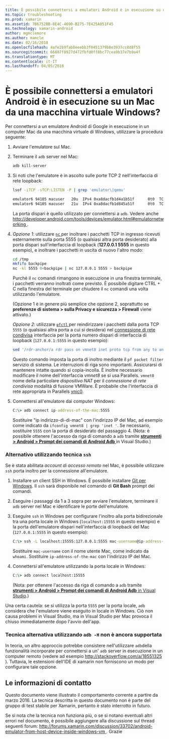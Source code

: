 ```yaml
---
title: È possibile connettersi a emulatori Android è in esecuzione su un Mac da una macchina virtuale Windows?
ms.topic: troubleshooting
ms.prod: xamarin
ms.assetid: 7B6752BB-8E4C-4690-B275-7E425A051F45
ms.technology: xamarin-android
author: mgmclemore
ms.author: mamcle
ms.date: 02/16/2018
ms.openlocfilehash: 4afe2b9fab8eeebb3f0451379b8e3937cc8d8f55
ms.sourcegitcommit: 66807f8927d472fbfd0ff8bc77cea9b37e7b9a4f
ms.translationtype: MT
ms.contentlocale: it-IT
ms.lasthandoff: 04/05/2018
---
```

# <a name="is-it-possible-to-connect-to-android-emulators-running-on-a-mac-from-a-windows-vm"></a>È possibile connettersi a emulatori Android è in esecuzione su un Mac da una macchina virtuale Windows?

Per connettersi a un emulatore Android di Google in esecuzione in un computer Mac da una macchina virtuale di Windows, utilizzare la procedura seguente:

1.  Avviare l'emulatore sul Mac.

2.  Terminare il `adb` server nel Mac:

    ```bash
    adb kill-server
    ```

3.  Si noti che l'emulatore è in ascolto sulle porte TCP 2 nell'interfaccia di rete loopback:

    ```bash
    lsof -iTCP -sTCP:LISTEN -P | grep 'emulator\|qemu'

    emulator6 94105 macuser   20u  IPv4 0xa8dacfb1d4a1b51f      0t0  TCP localhost:5555 (LISTEN)
    emulator6 94105 macuser   21u  IPv4 0xa8dacfb1d845a51f      0t0  TCP localhost:5554 (LISTEN)
    ```

    La porta dispari è quello utilizzato per connettersi a `adb`. Vedere anche [ http://developer.android.com/tools/devices/emulator.html#emulatornetworking ](http://developer.android.com/tools/devices/emulator.html#emulatornetworking).

4.  _Opzione 1_: utilizzare [ `nc` ](https://developer.apple.com/library/mac/documentation/Darwin/Reference/ManPages/man1/nc.1.html) per inoltrare i pacchetti TCP in ingresso ricevuti esternamente sulla porta 5555 (o qualsiasi altra porta desiderato) alla porta dispari sull'interfaccia di loopback (**127.0.0.1 5555** in questo esempio), e inoltrare i pacchetti in uscita di nuovo l'altro modo:

    ```bash
    cd /tmp
    mkfifo backpipe
    nc -kl 5555 0<backpipe | nc 127.0.0.1 5555 > backpipe
    ```

    Purché il `nc` comandi rimangono in esecuzione in una finestra terminale, i pacchetti verranno inoltrati come previsto. È possibile digitare CTRL + C nella finestra del terminale per chiudere il `nc` comandi una volta utilizzando l'emulatore.

    (Opzione 1 è in genere più semplice che opzione 2, soprattutto se **preferenze di sistema > sulla Privacy e sicurezza > Firewall** viene attivato.) 

    _Opzione 2_: utilizzare [ `pfctl` ](https://developer.apple.com/library/mac/documentation/Darwin/Reference/ManPages/man8/pfctl.8.html) per reindirizzare i pacchetti dalla porta TCP `5555` (o qualsiasi altra porta a cui si desidera) nel [connessione di rete condivisa](http://kb.parallels.com/en/4948) interfaccia per la porta numero dispari di interfaccia di loopback (`127.0.0.1:5555` in questo esempio):

    ```bash
    sed '/rdr-anchor/a rdr pass on vmnet8 inet proto tcp from any to any port 5555 -> 127.0.0.1 port 5555' /etc/pf.conf | sudo pfctl -ef -
    ```

    Questo comando imposta la porta di inoltro mediante il `pf packet filter` servizio di sistema. Le interruzioni di riga sono importanti. Assicurarsi di mantenere intatte quando si copia-incolla. È inoltre necessario modificare il nome dell'interfaccia *vmnet8* se si usa Parallels. `vmnet8` nome della particolare *dispositivo NAT* per il *connessione di rete condivisa* modalità di fusione VMWare. È probabile che l'interfaccia di rete appropriata in Parallels [vnic0](http://download.parallels.com/doc/psbm/en/Parallels_Server_Bare_Metal_Users_Guide/29258.htm).

5.  Connettersi all'emulatore dai computer Windows:

    ```cmd
    C:\> adb connect ip-address-of-the-mac:5555
    ```

    Sostituire "ip indirizzo-di-di-mac" con l'indirizzo IP del Mac, ad esempio come indicato da `ifconfig vmnet8 | grep 'inet '`. Se necessario, sostituire `5555` con la porta di desiderato del passaggio 4\. (Nota: è possibile ottenere l'accesso da riga di comando a `adb` tramite [ **strumenti > Android > Prompt dei comandi di Android Adb** ](~/cross-platform/troubleshooting/questions/version-logs.md#adb-logcat) in Visual Studio.)

### <a name="alternate-technique-using-ssh"></a>Alternativo utilizzando tecnica `ssh`

Se è stata abilitata _account di accesso remoto_ nel Mac, è possibile utilizzare `ssh` porta inoltro per la connessione all'emulatore.

1.  Installare un client SSH in Windows. È possibile installare [Git per Windows](https://git-for-windows.github.io/). Il `ssh` sarà disponibile nel comando di **Git Bash** prompt dei comandi.

2.  Eseguire i passaggi da 1 a 3 sopra per avviare l'emulatore, terminare il `adb` server nel Mac e identificare le porte dell'emulatore.

3.  Eseguire `ssh` in Windows per configurare l'inoltro alla porta bidirezionale tra una porta locale in Windows (`localhost:15555` in questo esempio) e la porta dell'emulatore dispari nell'interfaccia di loopback del Mac (`127.0.0.1:5555` in questo esempio):

    ```cmd 
    C:\> ssh -L localhost:15555:127.0.0.1:5555 mac-username@ip-address-of-the-mac
    ```

    Sostituire `mac-username` con il nome utente Mac, come indicato da `whoami`. Sostituire `ip-address-of-the-mac` con l'indirizzo IP del Mac.

4.  Connettersi all'emulatore utilizzando la porta locale in Windows:

    ```cmd
    C:\> adb connect localhost:15555
    ```

    (Nota: per ottenere l'accesso da riga di comando a `adb` tramite [ **strumenti > Android > Prompt dei comandi di Android Adb** in Visual Studio](~/cross-platform/troubleshooting/questions/version-logs.md#adb-logcat).)

Una certa cautela: se si utilizza la porta `5555` per la porta locale, `adb` considera che l'emulatore viene eseguito in locale in Windows. Ciò non causa problemi in Visual Studio, ma in Visual Studio per Mac provoca il chiuso immediatamente dopo l'avvio dell'app.

### <a name="alternate-technique-using-adb--h-is-not-yet-supported"></a>Tecnica alternativa utilizzando `adb -H` non è ancora supportata

In teoria, un altro approccio potrebbe consistere nell'utilizzare `adb`della funzionalità incorporate per connettersi a un' `adb` server in esecuzione in un computer remoto (vedere ad esempio [ http://stackoverflow.com/a/18551325 ](http://stackoverflow.com/a/18551325)).
Tuttavia, le estensioni dell'IDE di xamarin non forniscono un modo per configurare tale opzione.

## <a name="contact-information"></a>Le informazioni di contatto

Questo documento viene illustrato il comportamento corrente a partire da marzo 2016. La tecnica descritta in questo documento non è parte del gruppo di test stabile per Xamarin, pertanto è stato interrotto in futuro.

Se si nota che la tecnica non funziona più, o se si notano eventuali altri errori nel documento, è possibile aggiungere alla discussione sul thread seguenti forum: [ http://forums.xamarin.com/discussion/33702/android-emulator-from-host-device-inside-windows-vm ](http://forums.xamarin.com/discussion/33702/android-emulator-from-host-device-inside-windows-vm).
Grazie

